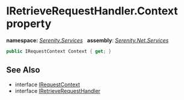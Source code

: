 # IRetrieveRequestHandler.Context property
**namespace:** *[Serenity.Services](../../README.md#serenity.services-namespace)*   **assembly**: *[Serenity.Net.Services](../../README.md)*

```csharp
public IRequestContext Context { get; }
```

## See Also

* interface [IRequestContext](../IRequestContext.md)
* interface [IRetrieveRequestHandler](../IRetrieveRequestHandler.md)